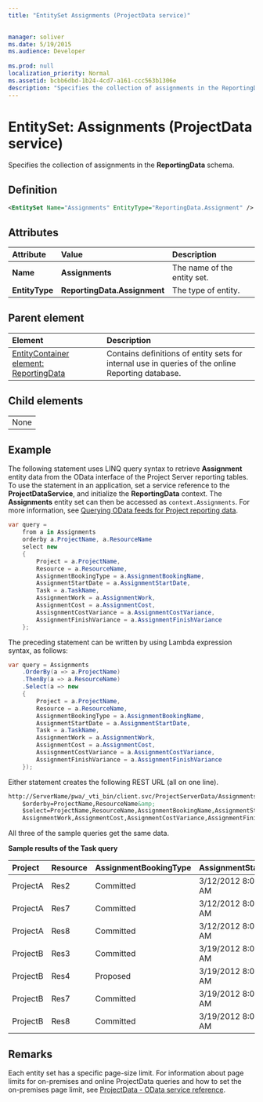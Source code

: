 ```yaml
---
title: "EntitySet Assignments (ProjectData service)"

 
manager: soliver
ms.date: 5/19/2015
ms.audience: Developer
 
ms.prod: null
localization_priority: Normal
ms.assetid: bcbb6dbd-1b24-4cd7-a161-ccc563b1306e
description: "Specifies the collection of assignments in the ReportingData schema."
---
```


# EntitySet: Assignments (ProjectData service)

Specifies the collection of assignments in the **ReportingData** schema. 
  
## Definition

```XML
<EntitySet Name="Assignments" EntityType="ReportingData.Assignment" />

```

## Attributes

|**Attribute**|**Value**|**Description**|
|:-----|:-----|:-----|
|**Name** <br/> |**Assignments** <br/> |The name of the entity set.  <br/> |
|**EntityType** <br/> |**ReportingData.Assignment** <br/> |The type of entity.  <br/> |
   
## Parent element

|**Element**|**Description**|
|:-----|:-----|
|[EntityContainer element: ReportingData](entitycontainer-reportingdata-projectdata-service.md) <br/> |Contains definitions of entity sets for internal use in queries of the online Reporting database.  <br/> |
   
## Child elements

||
|:-----|
|None |
   
## Example

The following statement uses LINQ query syntax to retrieve **Assignment** entity data from the OData interface of the Project Server reporting tables. To use the statement in an application, set a service reference to the **ProjectDataService**, and initialize the **ReportingData** context. The **Assignments** entity set can then be accessed as  `context.Assignments`. For more information, see [Querying OData feeds for Project reporting data](querying-odata-feeds-for-project-reporting-data.md).
  
```cs
var query =
    from a in Assignments
    orderby a.ProjectName, a.ResourceName
    select new
    {
        Project = a.ProjectName,
        Resource = a.ResourceName,
        AssignmentBookingType = a.AssignmentBookingName,
        AssignmentStartDate = a.AssignmentStartDate,
        Task = a.TaskName,
        AssignmentWork = a.AssignmentWork,
        AssignmentCost = a.AssignmentCost,
        AssisgnmentCostVariance = a.AssignmentCostVariance,
        AssignmentFinishVariance = a.AssignmentFinishVariance
    };
```

The preceding statement can be written by using Lambda expression syntax, as follows:
  
```cs
var query = Assignments
    .OrderBy(a => a.ProjectName)
    .ThenBy(a => a.ResourceName)
    .Select(a => new
    {
        Project = a.ProjectName,
        Resource = a.ResourceName,
        AssignmentBookingType = a.AssignmentBookingName,
        AssignmentStartDate = a.AssignmentStartDate,
        Task = a.TaskName,
        AssignmentWork = a.AssignmentWork,
        AssignmentCost = a.AssignmentCost,
        AssisgnmentCostVariance = a.AssignmentCostVariance,
        AssignmentFinishVariance = a.AssignmentFinishVariance
    });
```

Either statement creates the following REST URL (all on one line).
  
```HTML
http://ServerName/pwa/_vti_bin/client.svc/ProjectServerData/Assignments()?
    $orderby=ProjectName,ResourceName&amp;            
    $select=ProjectName,ResourceName,AssignmentBookingName,AssignmentStartDate,TaskName,
    AssignmentWork,AssignmentCost,AssignmentCostVariance,AssignmentFinishVariance
```

All three of the sample queries get the same data.
  
**Sample results of the Task query**

|**Project**|**Resource**|**AssignmentBookingType**|**AssignmentStartDate**|**Task**|**AssignmentWork**|**AssignmentCost**|**AssignmentCostVariance**|**AssignmentFinishVariance**|
|:-----|:-----|:-----|:-----|:-----|:-----|:-----|:-----|:-----|
|ProjectA  <br/> |Res2  <br/> |Committed  <br/> |3/12/2012 8:00:00 AM  <br/> |T1  <br/> |24.0 hrs  <br/> |$404.00  <br/> |$0.00  <br/> |0.0 hrs  <br/> |
|ProjectA  <br/> |Res7  <br/> |Committed  <br/> |3/12/2012 8:00:00 AM  <br/> |T3  <br/> |32.0 hrs  <br/> |$564.00  <br/> |$136.00  <br/> |8.0 hrs  <br/> |
|ProjectA  <br/> |Res8  <br/> |Committed  <br/> |3/12/2012 8:00:00 AM  <br/> |T2  <br/> |8.0 hrs  <br/> |$156.00  <br/> |-$272.00  <br/> |-16.0 hrs  <br/> |
|ProjectB  <br/> |Res3  <br/> |Committed  <br/> |3/19/2012 8:00:00 AM  <br/> |T3  <br/> |40.0 hrs  <br/> |$740.00  <br/> |$0.00  <br/> |0.0 hrs  <br/> |
|ProjectB  <br/> |Res4  <br/> |Proposed  <br/> |3/19/2012 8:00:00 AM  <br/> |T4  <br/> |8.0 hrs  <br/> |$168.00  <br/> |-$168.00  <br/> |-8.0 hrs  <br/> |
|ProjectB  <br/> |Res7  <br/> |Committed  <br/> |3/19/2012 8:00:00 AM  <br/> |T1  <br/> |48.0 hrs  <br/> |$836.00  <br/> |$272.00  <br/> |16.0 hrs  <br/> |
|ProjectB  <br/> |Res8  <br/> |Committed  <br/> |3/19/2012 8:00:00 AM  <br/> |T2  <br/> |24.0 hrs  <br/> |$428.00  <br/> |$0.00  <br/> |0.00  <br/> |
   
## Remarks

Each entity set has a specific page-size limit. For information about page limits for on-premises and online ProjectData queries and how to set the on-premises page limit, see [ProjectData - OData service reference](projectdataproject-odata-service-reference.md).
  

